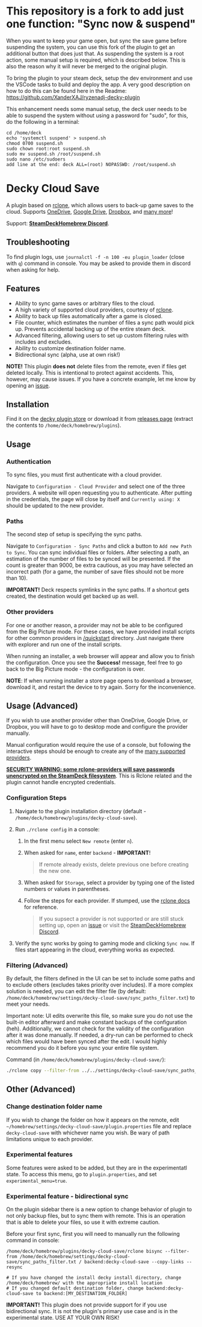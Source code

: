 # This repository is a fork to add just one function: "Sync now & suspend"
When you want to keep your game open, but sync the save game before suspending the system, you can use this fork of the plugin to get an additional button that does just that. As suspending the system is a root action, some manual setup is required, which is described below. This is also the reason why it will never be merged to the original plugin.

To bring the plugin to your steam deck, setup the dev environment and use the VSCode tasks to build and deploy the app.
A very good description on how to do this can be found here in the Readme: https://github.com/XanderXAJ/ryzenadj-decky-plugin

This enhancement needs some manual setup, the deck user needs to be able to suspend the system without using a password for "sudo", for this, do the following in a terminal:
```
cd /home/deck
echo 'systemctl suspend' > suspend.sh
chmod 0700 suspend.sh
sudo chown root:root suspend.sh
sudo mv suspend.sh /root/suspend.sh
sudo nano /etc/sudoers
add line at the end: deck ALL=(root) NOPASSWD: /root/suspend.sh
```

# Decky Cloud Save

A plugin based on [rclone](https://rclone.org/), which allows users to back-up game saves to the cloud. Supports [OneDrive](https://onedrive.live.com/), [Google Drive](https://drive.google.com/), [Dropbox](https://www.dropbox.com/), and [many more](#backend-support)!

Support: **[SteamDeckHomebrew Discord](https://deckbrew.xyz/discord)**.

## Troubleshooting

To find plugin logs, use `journalctl -f -n 100 -eu plugin_loader` (close with `q`) command in console. You may be asked to provide them in discord when asking for help.

## Features

* Ability to sync game saves or arbitrary files to the cloud.
* A high variety of supported cloud providers, courtesy of [rclone](https://rclone.org/).
* Ability to back up files automatically after a game is closed.
* File counter, which estimates the number of files a sync path would pick up. Prevents accidental backing up of the entire steam deck.
* Advanced filtering, allowing users to set up custom filtering rules with includes and excludes.
* Ability to customize destination folder name.
* Bidirectional sync (alpha, use at own risk!)

**NOTE!** This plugin **does not** delete files from the remote, even if files get deleted locally. This is intentional to protect against accidents. This, however, may cause issues. If you have a concrete example, let me know by opening an [issue](https://github.com/GedasFX/decky-cloud-save/issues).

## Installation

Find it on the [decky plugin store]() or download it from [releases page](https://github.com/GedasFX/decky-cloud-save/releases/) (extract the contents to `/home/deck/homebrew/plugins`).


## Usage

### Authentication

To sync files, you must first authenticate with a cloud provider. 

Navigate to `Configuration - Cloud Provider` and select one of the three providers. A website will open requesting you to authenticate. After putting in the credentials, the page will close by itself and `Currently using: X` should be updated to the new provider.

### Paths

The second step of setup is specifying the sync paths.

Navigate to `Configuration - Sync Paths` and click a button to `Add new Path to Sync`. You can sync individual files or folders. After selecting a path, an estimation of the number of files to be synced will be presented. If the count is greater than 9000, be extra cautious, as you may have selected an incorrect path (for a game, the number of save files should not be more than 10).

**IMPORTANT!** Deck respects symlinks in the sync paths. If a shortcut gets created, the destination would get backed up as well.

### Other providers

For one or another reason, a provider may not be able to be configured from the Big Picture mode. For these cases, we have provided install scripts for other common providers in [/quickstart](/defaults/quickstart/) directory. Just navigate there with explorer and run one of the install scripts.

When running an installer, a web browser will appear and allow you to finish the configuration. Once you see the **Success!** message, feel free to go back to the Big Picture mode - the configuration is over.

**NOTE**: If when running installer a store page opens to download a browser, download it, and restart the device to try again. Sorry for the inconvenience.

## Usage (Advanced)

If you wish to use another provider other than OneDrive, Google Drive, or Dropbox, you will have to go to desktop mode and configure the provider manually.

Manual configuration would require the use of a console, but following the interactive steps should be enough to create any of the [many supported providers](https://rclone.org/docs/).

<u>**SECURITY WARNING: some rclone-providers will save passwords unencrypted on the SteamDeck filesystem**</u>. This is Rclone related and the plugin cannot handle encrypted credentials.

### Configuration Steps

1. Navigate to the plugin installation directory (default - `/home/deck/homebrew/plugins/decky-cloud-save`).
2. Run `./rclone config` in a console:
   
   1. In the first menu select `New remote` (enter `n`).
   2. When asked for `name`, enter `backend` - **IMPORTANT**!

      > If remote already exists, delete previous one before creating the new one.

   3. When asked for `Storage`, select a provider by typing one of the listed numbers or values in parentheses.

   4. Follow the steps for each provider. If stumped, use the [rclone docs](https://rclone.org/docs/) for reference.

      > If you supsect a provider is not supported or are still stuck setting up, open an [issue](https://github.com/GedasFX/decky-cloud-save/issues) or visit the [SteamDeckHomebrew Discord](https://discord.gg/ZU74G2NJzk).

3. Verify the sync works by going to gaming mode and clicking `Sync now`. If files start appearing in the cloud, everything works as expected.

### Filtering (Advanced)

By default, the filters defined in the UI can be set to include some paths and to exclude others (excludes takes priority over includes). If a more complex solution is needed, you can edit the filter file (by default: `/home/deck/homebrew/settings/decky-cloud-save/sync_paths_filter.txt`) to meet your needs.

Important note: UI edits overwrite this file, so make sure you do not use the built-in editor afterward and make constant backups of the configuration (heh). Additionally, we cannot check for the validity of the configuration after it was done manually. If needed, a dry-run can be performed to check which files would have been synced after the edit. I would highly recommend you do it before you sync your entire file system.

Command (in `/home/deck/homebrew/plugins/decky-cloud-save/`):
```bash
./rclone copy --filter-from ../../settings/decky-cloud-save/sync_paths_filter.txt / backend:decky-cloud-save --copy-links --dry-run
```


## Other (Advanced)

### Change destination folder name

If you wish to change the folder on how it appears on the remote, edit `~/homebrew/settings/decky-cloud-save/plugin.properties` file and replace `decky-cloud-save` with whichever name you wish. Be wary of path limitations unique to each provider.

### Experimental features

Some features were asked to be added, but they are in the experimentatl state. To access this menu, go to `plugin.properties`, and set `experimental_menu=true`.

### Experimental feature - bidirectional sync

On the plugin sidebar there is a new option to change behavior of plugin to not only backup files, but to sync them with remote. This is an operation that is able to delete your files, so use it with extreme caution.

Before your first sync, first you will need to manually run the following command in console:

```
/home/deck/homebrew/plugins/decky-cloud-save/rclone bisync --filter-from /home/deck/homebrew/settings/decky-cloud-save/sync_paths_filter.txt / backend:decky-cloud-save --copy-links --resync

# If you have changed the install decky install directory, change /home/deck/homebrew/ with the appropriate install location
# If you changed default destination folder, change backend:decky-cloud-save to backend:[MY_DESTINATION_FOLDER]
```

**IMPORTANT!** This plugin does not provide support for if you use bidirectional sync. It is not the plugin's primary use case and is in the experimental state. USE AT YOUR OWN RISK!
